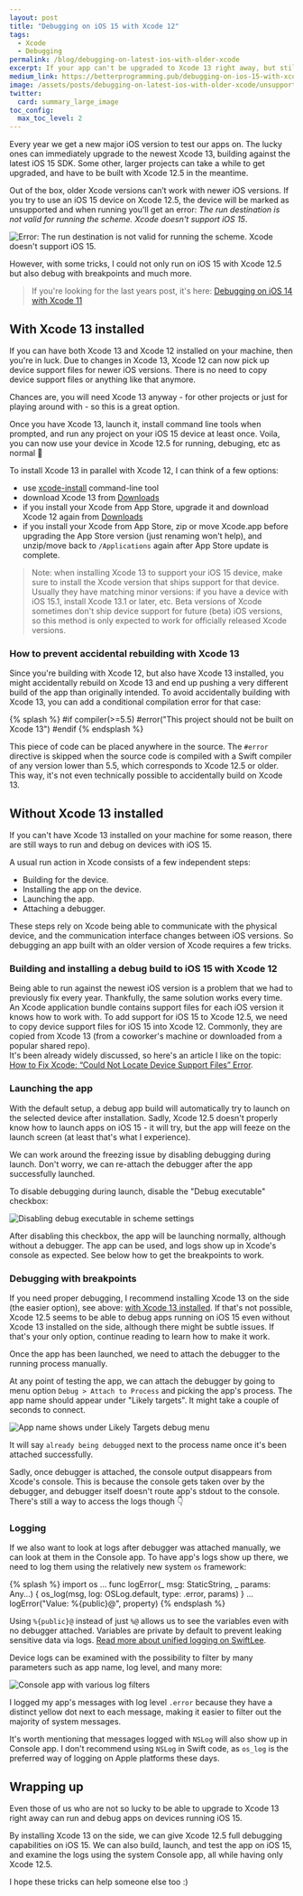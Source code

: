 ```yaml
---
layout: post
title: "Debugging on iOS 15 with Xcode 12"
tags: 
  - Xcode
  - Debugging
permalink: /blog/debugging-on-latest-ios-with-older-xcode
excerpt: If your app can't be upgraded to Xcode 13 right away, but still has to run on iOS 15, you're limited in debuging options with Xcode 12. This article shows how to debug apps on iOS 15 with Xcode 12.
medium_link: https://betterprogramming.pub/debugging-on-ios-15-with-xcode-12-8d3ca7487bd2?source=friends_link&sk=fa8aae859fa194b56f8755af460c1d76
image: /assets/posts/debugging-on-latest-ios-with-older-xcode/unsupported_device_error.png
twitter: 
  card: summary_large_image
toc_config:
  max_toc_level: 2
---
```


Every year we get a new major iOS version to test our apps on. 
The lucky ones can immediately upgrade to the newest Xcode 13, building against the latest iOS 15 SDK. 
Some other, larger projects can take a while to get upgraded, and have to be built with Xcode 12.5 in the meantime. 

Out of the box, older Xcode versions can’t work with newer iOS versions. 
If you try to use an iOS 15 device on Xcode 12.5, 
the device will be marked as unsupported and when running you'll get an error: _The run destination is not valid for running the scheme. Xcode doesn't support iOS 15_.

![Error: The run destination is not valid for running the scheme. Xcode doesn't support iOS 15.](/assets/posts/debugging-on-latest-ios-with-older-xcode/unsupported_device_error.png)

However, with some tricks, I could not only run on iOS 15 with Xcode 12.5 but also debug with breakpoints and much more.

> If you're looking for the last years post, it's here: [Debugging on iOS 14 with Xcode 11](/blog/debugging-on-ios14-with-xcode-11-post/)

## With Xcode 13 installed

If you can have both Xcode 13 and Xcode 12 installed on your machine, then you're in luck.
Due to changes in Xcode 13, Xcode 12 can now pick up device support files for newer iOS versions. 
There is no need to copy device support files or anything like that anymore. 

Chances are, you will need Xcode 13 anyway - for other projects or just for playing around with - so this is a great option.

Once you have Xcode 13, launch it, install command line tools when prompted, and run any project on your iOS 15 device at least once. Voila, you can now use your device in Xcode 12.5 for running, debuging, etc as normal 🙌

To install Xcode 13 in parallel with Xcode 12, I can think of a few options:

- use [xcode-install](https://github.com/xcpretty/xcode-install) command-line tool
- download Xcode 13 from [Downloads](https://developer.apple.com/download/all/)
- if you install your Xcode from App Store, upgrade it and download Xcode 12 again from [Downloads](https://developer.apple.com/download/all/)
- if you install your Xcode from App Store, zip or move Xcode.app before upgrading the App Store version (just renaming won't help), and unzip/move back to `/Applications` again after App Store update is complete.

> Note: when installing Xcode 13 to support your iOS 15 device, make sure to install the Xcode version that ships support for that device. Usually they have matching minor versions: if you have a device with iOS 15.1, install Xcode 13.1 or later, etc. 
> Beta versions of Xcode sometimes don't ship device support for future (beta) iOS versions, so this method is only expected to work for officially released Xcode versions.

### How to prevent accidental rebuilding with Xcode 13

Since you're building with Xcode 12, but also have Xcode 13 installed, you might accidentally rebuild on Xcode 13 and end up pushing a very different build of the app than originally intended. 
To avoid accidentally building with Xcode 13, you can add a conditional compilation error for that case: 

{% splash %}
#if compiler(>=5.5)
#error("This project should not be built on Xcode 13")
#endif
{% endsplash %}

This piece of code can be placed anywhere in the source. The `#error` directive is skipped when the source code is compiled with a Swift compiler of any version lower than 5.5, which corresponds to Xcode 12.5 or older.
This way, it's not even technically possible to accidentally build on Xcode 13.  

## Without Xcode 13 installed

If you can't have Xcode 13 installed on your machine for some reason, there are still ways to run and debug on devices with iOS 15.

A usual run action in Xcode consists of a few independent steps:
- Building for the device.
- Installing the app on the device.
- Launching the app.
- Attaching a debugger.

These steps rely on Xcode being able to communicate with the physical device, and the communication interface changes between iOS versions.
So debugging an app built with an older version of Xcode requires a few tricks. 

### Building and installing a debug build to iOS 15 with Xcode 12

Being able to run against the newest iOS version is a problem that we had to previously fix every year. Thankfully, the same solution works every time.
An Xcode application bundle contains support files for each iOS version it knows how to work with.
To add support for iOS 15 to Xcode 12.5, we need to copy device support files for iOS 15 into Xcode 12. 
Commonly, they are copied from Xcode 13 (from a coworker's machine or downloaded from a popular shared repo).  
It's been already widely discussed, so here's an article I like on the topic: [How to Fix Xcode: “Could Not Locate Device Support Files” Error](https://faizmokhtar.com/posts/how-to-fix-xcode-could-not-locate-device-support-files-error-without-updating-your-xcode/).

### Launching the app

With the default setup, a debug app build will automatically try to launch on the selected device after installation. 
Sadly, Xcode 12.5 doesn't properly know how to launch apps on iOS 15 - it will try, but the app will feeze on the launch screen (at least that's what I experience).

We can work around the freezing issue by disabling debugging during launch. Don't worry, we can re-attach the debugger after the app successfully launched.

To disable debugging during launch, disable the "Debug executable" checkbox:

![Disabling debug executable in scheme settings](/assets/posts/debugging-on-latest-ios-with-older-xcode/scheme_settings_disable_debug.png)

After disabling this checkbox, the app will be launching normally, although without a debugger.
The app can be used, and logs show up in Xcode's console as expected. 
See below how to get the breakpoints to work.

### Debugging with breakpoints

If you need proper debugging, I recommend installing Xcode 13 on the side (the easier option), see above: [with Xcode 13 installed](#with-xcode-13-installed).
If that's not possible, Xcode 12.5 seems to be able to debug apps running on iOS 15 even without Xcode 13 installed on the side, although there might be subtle issues. If that's your only option, continue reading to learn how to make it work.

Once the app has been launched, we need to attach the debugger to the running process manually.

At any point of testing the app, we can attach the debugger 
by going to menu option `Debug > Attach to Process` and picking the app's process.
The app name should appear under "Likely targets". It might take a couple of seconds to connect. 

![App name shows under Likely Targets debug menu](/assets/posts/debugging-on-latest-ios-with-older-xcode/debugger_likely_targets.png)

It will say `already being debugged` next to the process name once it's been attached successfully. 

Sadly, once debugger is attached, the console output disappears from Xcode's console. 
This is because the console gets taken over by the debugger, and debugger itself doesn't route app's stdout to the console. 
There's still a way to access the logs though 👇

### Logging 

If we also want to look at logs after debugger was attached manually, we can look at them in the Console app. 
To have app's logs show up there, we need to log them using the relatively new system `os` framework:

{% splash %}
import os
...
func logError(_ msg: StaticString, _ params: Any...) {
    os_log(msg, log: OSLog.default, type: .error, params)
}
...
logError("Value: %{public}@", property)
{% endsplash %}

Using `%{public}@` instead of just `%@` allows us to see the variables even with no debugger attached. 
Variables are private by default to prevent leaking sensitive data via logs.
[Read more about unified logging on SwiftLee](https://www.avanderlee.com/workflow/oslog-unified-logging/).

Device logs can be examined with the possibility to filter by many parameters such as app name, log level, and many more:

![Console app with various log filters](/assets/posts/debugging-on-latest-ios-with-older-xcode/console_filters2.png)

I logged my app's messages with log level `.error` because they have a distinct yellow dot next to each message, making it easier to filter out the majority of system messages.

It's worth mentioning that messages logged with `NSLog` will also show up in Console app. 
I don't recommend using `NSLog` in Swift code, as `os_log` is the preferred way of logging on Apple platforms these days.

## Wrapping up

Even those of us who are not so lucky to be able to upgrade to Xcode 13 right away can run and debug apps on devices running iOS 15. 

By installing Xcode 13 on the side, we can give Xcode 12.5 full debugging capabilities on iOS 15.
We can also build, launch, and test the app on iOS 15, and examine the logs using the system Console app, all while having only Xcode 12.5. 

I hope these tricks can help someone else too :)
